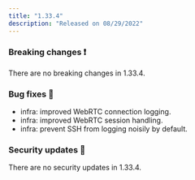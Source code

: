 ```yaml
---
title: "1.33.4"
description: "Released on 08/29/2022"
---
```


### Breaking changes ❗

There are no breaking changes in 1.33.4.

### Bug fixes 🐛

- infra: improved WebRTC connection logging.
- infra: improved WebRTC session handling.
- infra: prevent SSH from logging noisily by default.

### Security updates 🔐

There are no security updates in 1.33.4.
